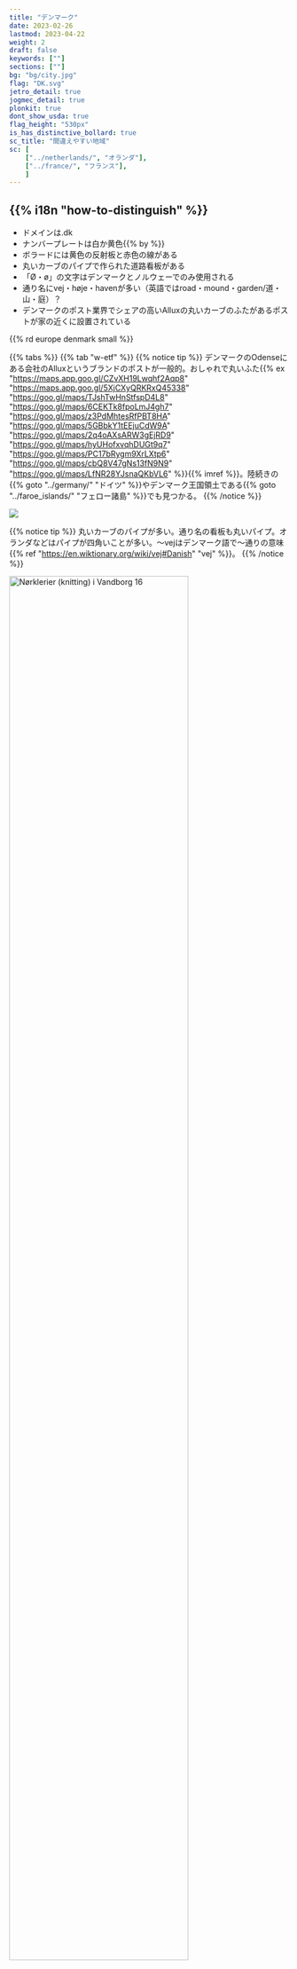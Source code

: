 ```yaml
---
title: "デンマーク"
date: 2023-02-26
lastmod: 2023-04-22
weight: 2
draft: false
keywords: [""]
sections: [""]
bg: "bg/city.jpg"
flag: "DK.svg"
jetro_detail: true
jogmec_detail: true
plonkit: true
dont_show_usda: true
flag_height: "530px"
is_has_distinctive_bollard: true
sc_title: "間違えやすい地域"
sc: [
    ["../netherlands/", "オランダ"],
    ["../france/", "フランス"],
    ]
---
```


<div class="main-desciption country-description">
    <h2 class="section-title">{{% i18n "how-to-distinguish" %}}</h2>
    <ul class="rule-list">
        <li>ドメインは<span class="quiz">.dk</span></li>
        <li>ナンバープレートは<span class="quiz">白か黄色</span>{{% by %}}</li>
        <li>ボラードには<span class="quiz">黄色の反射板と赤色の線</span>がある</li>
        <li><span class="quiz">丸いカーブのパイプ</span>で作られた道路看板がある</li>
        <li>「Ø・ø」の文字はデンマークと<span class="quiz">ノルウェー</span>でのみ使用される</li>
        <li class="no-evidence">通り名に<span class="quiz">vej</span>・høje・havenが多い（英語ではroad・mound・garden/道・山・庭）？</li>
        <li class="no-evidence">デンマークのポスト業界でシェアの高いAlluxの<span class="quiz">丸いカーブのふた</span>があるポストが家の近くに設置されている</li>
    </ul>
    {{% rd europe denmark small %}}
</div>


{{% tabs %}}
{{% tab "w-etf" %}}
{{% notice tip %}}
デンマークのOdenseにある会社のAlluxというブランドのポストが一般的。おしゃれで丸いふた{{% ex "https://maps.app.goo.gl/CZvXH19Lwqhf2Aqp8" "https://maps.app.goo.gl/5XjCXyQRKRxQ45338" "https://goo.gl/maps/TJshTwHnStfspD4L8" "https://goo.gl/maps/6CEKTk8fpoLmJ4gh7" "https://goo.gl/maps/z3PdMhtesRfPBT8HA" "https://goo.gl/maps/5GBbkY1tEEjuCdW9A" "https://goo.gl/maps/2q4oAXsARW3gEjRD9" "https://goo.gl/maps/hyUHofxvqhDUGt9q7" "https://goo.gl/maps/PC17bRygm9XrLXtp6" "https://goo.gl/maps/cbQ8V47gNs13fN9N9" "https://goo.gl/maps/LfNR28YJsnaQKbVL6" %}}{{% imref %}}。陸続きの{{% goto "../germany/" "ドイツ" %}}やデンマーク王国領土である{{% goto "../faroe_islands/" "フェロー諸島" %}}でも見つかる。
{{% /notice %}}
<div class="googlemap-if">
<img src="2024-10-15-23-20-20.png">
</div>


{{% notice tip %}}
<span class="quiz">丸いカーブのパイプ</span>が多い。通り名の看板も丸いパイプ。オランダなどはパイプが四角いことが多い。<span class="quiz">～vej</span>はデンマーク語で～通りの意味{{% ref "https://en.wiktionary.org/wiki/vej#Danish" "vej" %}}。
{{% /notice %}}
<div class="googlemap-if">
<a data-flickr-embed="true" href="https://www.flickr.com/photos/walter_johannesen/7669586170/" title="Nørklerier (knitting) i Vandborg 16"><img src="https://live.staticflickr.com/8003/7669586170_88de1d1d5b_c.jpg" width="80%" alt="Nørklerier (knitting) i Vandborg 16"/></a><script async src="//embedr.flickr.com/assets/client-code.js" charset="utf-8"></script>
</div>

{{% notice tip %}}
ボラードには<span class="quiz">黄色の反射板と赤色の線</span>がある{{% ex "https://maps.app.goo.gl/9aokZujn399n7AJt9" "https://goo.gl/maps/go3gDCpJTiSecArf7" "https://goo.gl/maps/AJpWxsWiskTXCnyv8" %}}。上部のオレンジ色のテープは色がはがれていることもあるので注意{{% imref %}}。
{{% /notice %}}
<div class="googlemap-if unclickable">
<img src="./bollards.png" width="90%" alt="デンマークのボラード" />
</div>


{{% notice tip %}}
通り名に<span class="quiz">vej</span>・høje・havenが多い{{% ex "https://maps.app.goo.gl/3jLBjRir1QwGqp1HA" "https://maps.app.goo.gl/PS5i5Ev2ixegsPdt8" "https://maps.app.goo.gl/7jpPBxtWTta6aEn2A" %}}。
{{% /notice %}}
<div class="googlemap-if">
<img src="./street-sign.jpg" width="95%">
</div>


{{% notice tip %}}
家の前に旗を揚げるポールがあり、祝日や誕生日に旗を揚げることがある{{% ex "https://maps.app.goo.gl/H8EUtVvjRG9WN7AXA" "https://maps.app.goo.gl/N9rpu6NoVyxbM8bJ7" "https://maps.app.goo.gl/5x8oKSpKQ5Li6hP67" "https://maps.app.goo.gl/mm1STHyENuP6TSdSA" "https://maps.app.goo.gl/PckYsMgpz4ShSmir9" "https://maps.app.goo.gl/Z58g6R6Cgho4PszA6" %}}{{% ref "https://theslowroad.org/quirks-of-denmark/" "Quirks of Denmark" %}}。掲げられる旗も極端に細い{{% ex "https://maps.app.goo.gl/4bAes6SYNwc6xpML7" "https://maps.app.goo.gl/jqNCM2covDMA4guQ7" %}}。
{{% /notice %}}
<div class="googlemap-if">
<img src="./denmark_home_afternoon_nature.jpg" width="95%">
</div>


{{% notice tip %}}
ナンバープレートは黄色も存在するので{{% goto "../netherlands/" "オランダ" %}}と間違えないように注意{{% ex "https://maps.app.goo.gl/ugD4ZwBMfNa7QLyu9" "https://maps.app.goo.gl/PgYkVZjz65q9ToL8A" %}}。
{{% /notice %}}

{{% lb 50 %}}
![](2023-04-12-06-08-23.png)

public domain
{{% /lb %}}
{{% lb 50 %}}
![](DK_parrot_license_plate_2009.svg)

public domain
{{% /lb %}}
{{% lb 50 %}}
![](DK_van_plate_2009.svg)

public domain
{{% /lb %}}
{{% /tab %}}
{{% tab "w-road" %}}

{{% notice tip %}}
丸いカーブのパイプが多い。また横断歩道の標識の雰囲気が他と違う。
{{% /notice %}}
<div class="googlemap-if">
<iframe src="https://www.google.com/maps/embed?pb=!4v1680252562741!6m8!1m7!1sZWJhmh_4nqfjNA9AtQnDOQ!2m2!1d55.79352258936748!2d12.49210912176099!3f271.2037104269405!4f-10.76706602482001!5f3.325193203789971" width="295" height="295" style="border:0;" allowfullscreen="" loading="lazy" referrerpolicy="no-referrer-when-downgrade"></iframe>
<iframe src="https://www.google.com/maps/embed?pb=!4v1680252582279!6m8!1m7!1snWlXLFx1EGjSLhIwboHCOg!2m2!1d55.79340002013565!2d12.49141446024509!3f211.88190720125897!4f5.226000330268334!5f3.325193203789971" width="295" height="295" style="border:0;" allowfullscreen="" loading="lazy" referrerpolicy="no-referrer-when-downgrade"></iframe>
</div>

{{% /tab %}}
{{% /tabs %}}

<div class="main-desciption area-description">
    <h2 class="section-title">{{% i18n "narrow-down-the-area" %}}</h2>
    <ul class="rule-list">
        <li>ボーンホルム島の看板では『<span class="quiz">Nexø</span>』か『<span class="quiz">Rønne</span>』までの距離が書かれているケースがほとんど{{% ex "https://goo.gl/maps/AaA292UvuzZmYiEo6" "https://goo.gl/maps/aDJ7AxW2wrjWRW6r9" "https://goo.gl/maps/69rTo4Bsd59Xao8R6" "https://goo.gl/maps/7zuWmXYcwsUDgVfRA" "https://goo.gl/maps/gjMtiYCZsHe8WEY97" "https://goo.gl/maps/rQ64zpbCLMmedBvz9" %}}{{% by "https://ja.wikipedia.org/wiki/%E3%83%AC%E3%82%B9%E5%B3%B6" "wiki" "ボーンホルム島" %}}</li>
        <li>レス島という離島に伝統的な木造建築がある{{% by "https://ja.wikipedia.org/wiki/%E3%83%9C%E3%83%BC%E3%83%B3%E3%83%9B%E3%83%AB%E3%83%A0%E5%B3%B6" "wiki" "Læsø" %}}</li>
        <li>アンホルト島という離島がある
            <ul>
                <li>島の東側は灯台の燃料として木を伐採してしまったため<span class="quiz">砂地</span>が広がっている</li>
                <li>道端にも<span class="quiz">砂</span>がたまっていることがわかる{{% ref "https://en.wikipedia.org/wiki/Anholt_(Denmark)" "Anholt (Denmark)" %}}</li>
            </ul>
        </li>
        <li>デンマークの自治領である{{% goto "../../n_america/greenland/" "グリーンランド" %}}・{{% goto "../faroe_islands/" "フェロー諸島" %}}が出ることがある</li>
    </ul>
</div>
{{% tabs %}}
{{% tab "ボーンホルム島" %}}

{{% notice tip %}}
『Nexø』と『Rønne』のどちらかが書いてある看板がほとんど。小さめの自転車ルートの看板にも書いてある{{% ref "https://ja.wikipedia.org/wiki/%E3%83%AC%E3%83%8D" "『Rønne - Wikipedia』" %}}。
{{% /notice %}}

<div class="googlemap-if">
<iframe src="https://www.google.com/maps/embed?pb=!4v1691005725372!6m8!1m7!1strmPFlCuFC45oLK3wHu6Yw!2m2!1d55.07397758171165!2d14.92096067249546!3f41.08030279379204!4f-10.843329437286414!5f3.0113340896155862" width="600" height="250" style="border:0;" allowfullscreen="" loading="lazy" referrerpolicy="no-referrer-when-downgrade"></iframe>
</div>

{{% /tab %}}
{{% tab "レス島の伝統的な木造建築" %}}

{{% notice tip %}}
レス島という離島に伝統的な木造建築がある{{% by "https://ja.wikipedia.org/wiki/%E3%83%9C%E3%83%BC%E3%83%B3%E3%83%9B%E3%83%AB%E3%83%A0%E5%B3%B6" "wiki" "Læsø" %}}。『Byrum』・『Vesterø Havn』・『Østerby Havn』などの地名が看板に見つかる{{% ex "https://maps.app.goo.gl/vF1e42chkdK6ep1U9" "https://maps.app.goo.gl/1utGCN35cuz7bnxB7" %}}ならレス島に行ってみる。
{{% /notice %}}

<div class="googlemap-if">
<iframe src="https://www.google.com/maps/embed?pb=!4v1685715672800!6m8!1m7!1sk7YWZkBYx1AzkLEjDoGVMg!2m2!1d57.26311626119966!2d11.03311029395011!3f281.53783425047243!4f0.3680693973414719!5f1.4939587085738273" width="550" height="250" style="border:0;" allowfullscreen="" loading="lazy" referrerpolicy="no-referrer-when-downgrade"></iframe>
</div>
{{% /tab %}}
{{% tab "アンホルト島の砂地" %}}

{{% notice tip %}}
アンホルト島の東側は砂地が広がっていて道はほとんど無い{{% ex "https://maps.app.goo.gl/CLhRgZd6abC2CCfC6" "https://maps.app.goo.gl/v8kQnsvA3AuM7Z6r8" %}}。道のある場所でも道端に砂がたまっていたり砂みたいな道路だったりする{{% ex "https://maps.app.goo.gl/v8kQnsvA3AuM7Z6r8" "https://maps.app.goo.gl/X6dEikSEQALMDUMc7" %}}。
{{% /notice %}}

<div class="googlemap-if no-margin">
<img src="./Anholt_island_view_2005.jpg" width="95%">
<iframe src="https://www.google.com/maps/embed?pb=!4v1697261565914!6m8!1m7!1sja229-1LQr8vmd1-vK0EtQ!2m2!1d56.71580830041433!2d11.54309706651893!3f339.80967863425553!4f-2.5571449070028933!5f0.4000000000000002" width="95%" height="300" style="border:0;" allowfullscreen="" loading="lazy" referrerpolicy="no-referrer-when-downgrade"></iframe>
</div>
{{% /tab %}}
{{% /tabs %}}

{{% imgref %}}

<li>ポストの画像は『<a href="https://allux.com/allux-6000/p/66491">Allux 6000 - Scandinavian design</a>』より引用しています</li>
<li>ボラードの画像は以下の画像を加工しています
    <ul>
        <li>By <a rel="nofollow" class="external text" href="https://www.flickr.com/people/84554176@N00">Guillaume Baviere</a> from Copenhagen, Denmark - <a rel="nofollow" class="external text" href="https://www.flickr.com/photos/84554176@N00/16997362030/">2015-04-11</a>, <a href="https://creativecommons.org/licenses/by-sa/2.0" title="Creative Commons Attribution-Share Alike 2.0">CC BY-SA 2.0</a>, <a href="https://commons.wikimedia.org/w/index.php?curid=74159251">Link</a>
        </li>
        <li>
        By © 2009 by <a href="//commons.wikimedia.org/wiki/User:Tsca" title="User:Tsca">Tomasz Sienicki</a> <span style="color:grey">[user: <a href="//commons.wikimedia.org/wiki/User:Tsca" title="User:Tsca">tsca</a>, mail: tomasz.sienicki at gmail.com]</span> - Photograph by <a href="//commons.wikimedia.org/wiki/User:Tsca" title="User:Tsca">Tomasz Sienicki</a> (<span class="int-own-work" lang="en">Own work</span>), <a href="https://creativecommons.org/licenses/by/3.0" title="Creative Commons Attribution 3.0">CC BY 3.0</a>, <a href="https://commons.wikimedia.org/w/index.php?curid=7691913">Link</a>
        </li>
    </ul>
</li>
{{% /imgref %}}
